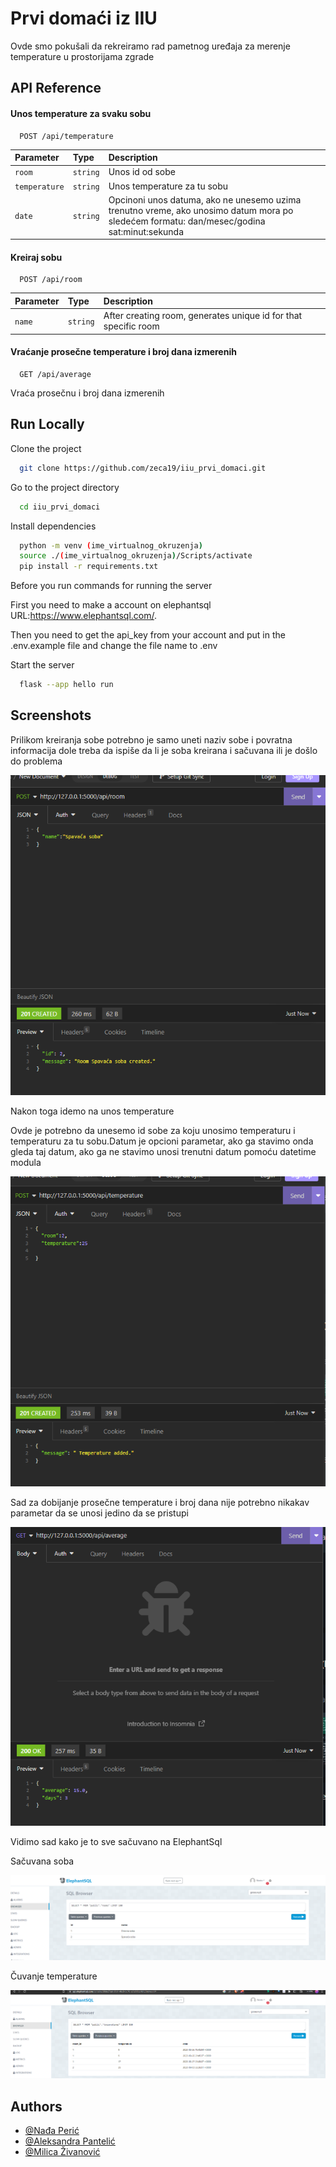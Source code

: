
# Prvi domaći iz IIU

Ovde smo pokušali da rekreiramo rad pametnog uređaja za merenje temperature u prostorijama zgrade


## API Reference

#### Unos temperature za svaku sobu

```http
  POST /api/temperature
```

| Parameter | Type     | Description                |
| :-------- | :------- | :------------------------- |
| `room` | `string` | Unos id od sobe |
| `temperature` | `string` | Unos temperature za tu sobu |
| `date` | `string` | Opcinoni unos datuma, ako ne unesemo uzima trenutno vreme, ako unosimo datum mora po sledećem formatu: dan/mesec/godina sat:minut:sekunda |

#### Kreiraj sobu

```http
  POST /api/room
```

| Parameter | Type     | Description                       |
| :-------- | :------- | :-------------------------------- |
| `name`      | `string` | After creating room, generates unique id for that specific room 


#### Vraćanje prosečne temperature i broj dana izmerenih

```http
  GET /api/average
```

Vraća prosečnu i broj dana izmerenih




## Run Locally

Clone the project

```bash
  git clone https://github.com/zeca19/iiu_prvi_domaci.git
```

Go to the project directory

```bash
  cd iiu_prvi_domaci
```

Install dependencies

```bash
  python -m venv (ime_virtualnog_okruzenja)
  source ./(ime_virtualnog_okruzenja)/Scripts/activate
  pip install -r requirements.txt
```

Before you run commands for running the server 

 First you need to make a account on elephantsql URL:https://www.elephantsql.com/.
 
 Then you need to get the api_key from your account and put in the .env.example file and change the file name to .env 

Start the server

```bash
  flask --app hello run
```


## Screenshots

Prilikom kreiranja sobe potrebno je samo uneti naziv sobe i povratna informacija dole treba da ispiše da li je soba kreirana i sačuvana ili je došlo do problema

![Kreiranje sobe](https://github.com/zeca19/iiu_prvi_domaci/blob/master/images/iiu_domaci_1.png?raw=true)


Nakon toga idemo na unos temperature

Ovde je potrebno da unesemo id sobe za koju unosimo temperaturu i temperaturu za tu sobu.Datum je opcioni parametar, ako ga stavimo onda gleda taj datum, ako ga ne stavimo unosi trenutni datum pomoću datetime modula


![Kreiranje temperature](https://github.com/zeca19/iiu_prvi_domaci/blob/master/images/iiu_domaci_2.png?raw=true)


Sad za dobijanje prosečne temperature i broj dana nije potrebno nikakav parametar da se unosi jedino da se pristupi



![Vraćanje podataka](https://github.com/zeca19/iiu_prvi_domaci/blob/master/images/iiu_domaci_3.png?raw=true)



Vidimo sad kako je to sve sačuvano na ElephantSql

Sačuvana soba 

![Čuvanje sobe](https://github.com/zeca19/iiu_prvi_domaci/blob/master/images/iiu_domaci_4.png?raw=true)


Čuvanje temperature

![Čuvanje temperature](https://github.com/zeca19/iiu_prvi_domaci/blob/master/images/iiu_domaci_5.png?raw=true)
## Authors

- [@Nađa Perić](https://www.github.com/nadjaperic)
- [@Aleksandra Pantelić](https://www.github.com/aleksandra1206)
- [@Milica Živanović](https://www.github.com/zivkam)



